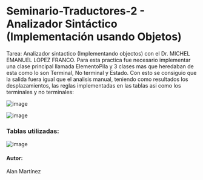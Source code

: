 # Seminario-Traductores-2 - Analizador Sintáctico (Implementación usando Objetos)
Tarea: Analizador sintactico (Implementando objectos) con el Dr. MICHEL EMANUEL LOPEZ FRANCO.
Para esta practica fue necesario implementar una clase principal llamada ElementoPila y 3 clases mas que heredaban de esta como lo son Terminal, No terminal y Estado.
Con esto se consiguio que la salida fuera igual que el analisis manual, teniendo como resultados los desplazamientos, las reglas implementadas en las tablas asi como los terminales y no terminales:

![image](https://user-images.githubusercontent.com/70921354/188274106-8bafcb55-d8b7-447e-9940-edb85036337c.png)

![image](https://user-images.githubusercontent.com/70921354/188274122-22b1f1f6-d29f-43d9-abcc-4543afdee506.png)


### Tablas utilizadas:

![image](https://user-images.githubusercontent.com/70921354/188274227-8c88bd78-0ba6-4646-9cdf-60eb04cd285c.png)

#### Autor: 
Alan Martínez
